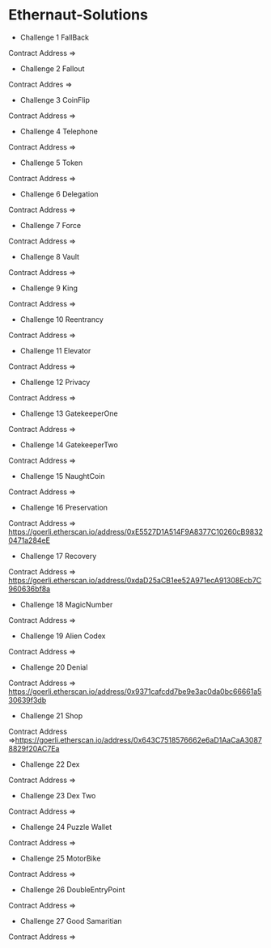 # Ethernaut-Solutions

- Challenge 1 FallBack

Contract Address => 

- Challenge 2 Fallout

Contract Addres => 

- Challenge 3 CoinFlip

Contract Address => 

- Challenge 4 Telephone

Contract Address => 

- Challenge 5 Token

Contract Address => 

- Challenge 6 Delegation

Contract Address => 

- Challenge 7 Force

Contract Address => 

- Challenge 8 Vault

Contract Address => 

- Challenge 9 King

Contract Address => 

- Challenge 10 Reentrancy

Contract Address => 

- Challenge 11 Elevator

Contract Address => 

- Challenge 12 Privacy

Contract Address => 

- Challenge 13 GatekeeperOne

Contract Address => 

- Challenge 14 GatekeeperTwo

Contract Address => 

- Challenge 15 NaughtCoin

Contract Address => 

- Challenge 16 Preservation

Contract Address => https://goerli.etherscan.io/address/0xE5527D1A514F9A8377C10260cB98320471a284eE

- Challenge 17 Recovery

Contract Address => https://goerli.etherscan.io/address/0xdaD25aCB1ee52A971ecA91308Ecb7C960636bf8a

- Challenge 18 MagicNumber

Contract Address => 

- Challenge 19 Alien Codex

Contract Address => 

- Challenge 20 Denial

Contract Address => https://goerli.etherscan.io/address/0x9371cafcdd7be9e3ac0da0bc66661a530639f3db

- Challenge 21 Shop

Contract Address =>https://goerli.etherscan.io/address/0x643C7518576662e6aD1AaCaA30878829f20AC7Ea

- Challenge 22 Dex

Contract Address => 

- Challenge 23 Dex Two

Contract Address => 

- Challenge 24 Puzzle Wallet

Contract Address => 

- Challenge 25 MotorBike

Contract Address => 

- Challenge 26 DoubleEntryPoint

Contract Address => 

- Challenge 27 Good Samaritian

Contract Address => 



